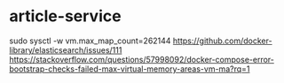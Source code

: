 # article-service
sudo sysctl -w vm.max_map_count=262144
https://github.com/docker-library/elasticsearch/issues/111
https://stackoverflow.com/questions/57998092/docker-compose-error-bootstrap-checks-failed-max-virtual-memory-areas-vm-ma?rq=1
